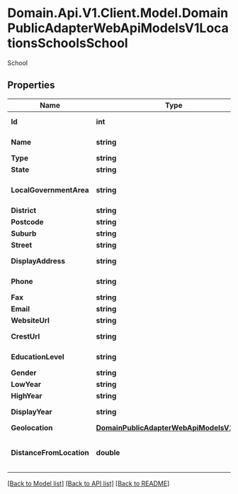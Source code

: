 # Domain.Api.V1.Client.Model.DomainPublicAdapterWebApiModelsV1LocationsSchoolsSchool
School
## Properties

Name | Type | Description | Notes
------------ | ------------- | ------------- | -------------
**Id** | **int** | School identifier | [optional] 
**Name** | **string** | School name | [optional] 
**Type** | **string** | School type | [optional] 
**State** | **string** | State | [optional] 
**LocalGovernmentArea** | **string** | Local government area | [optional] 
**District** | **string** | District | [optional] 
**Postcode** | **string** | Postcode | [optional] 
**Suburb** | **string** | Suburb | [optional] 
**Street** | **string** | Street | [optional] 
**DisplayAddress** | **string** | Display address | [optional] [readonly] 
**Phone** | **string** | Phone number | [optional] 
**Fax** | **string** | Fax number | [optional] 
**Email** | **string** | Email | [optional] 
**WebsiteUrl** | **string** | Website | [optional] 
**CrestUrl** | **string** | School crest | [optional] 
**EducationLevel** | **string** | Education level | [optional] 
**Gender** | **string** | Gender | [optional] 
**LowYear** | **string** | Lower year | [optional] 
**HighYear** | **string** | Upper year | [optional] 
**DisplayYear** | **string** | Year diplay | [optional] [readonly] 
**Geolocation** | [**DomainPublicAdapterWebApiModelsV1Point**](DomainPublicAdapterWebApiModelsV1Point.md) |  | [optional] 
**DistanceFromLocation** | **double** | Distance from search location in metres | [optional] 

[[Back to Model list]](../README.md#documentation-for-models) [[Back to API list]](../README.md#documentation-for-api-endpoints) [[Back to README]](../README.md)

